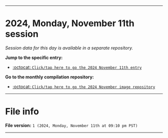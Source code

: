 
***

# 2024, Monday, November 11th session

_Session data for this day is available in a separate repository._

**Jump to the specific entry:**

- [:octocat: `Click/tap here to go the 2024 November 11th entry`](https://github.com/seanpm2001/SeansLifeArchive_Images_MotorWorld_CarFactory_Y2024_V11/tree/SeansLifeArchive_Images_MotorWorld_CarFactory_Y2024_V11_Main-dev/2024/11_November/11/)

**Go to the monthly compilation repository:**

- [:octocat: `Click/tap here to go the 2024 November image repository`](https://github.com/seanpm2001/SeansLifeArchive_Images_MotorWorld_CarFactory_Y2024_V11/)

***

# File info

**File version:** `1 (2024, Monday, November 11th at 09:10 pm PST)`

***
